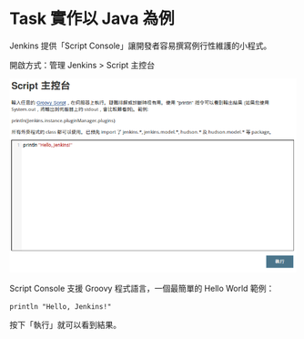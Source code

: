 # Task 實作以 Java 為例

Jenkins 提供「Script Console」讓開發者容易撰寫例行性維護的小程式。

開啟方式：管理 Jenkins > Script 主控台

![](images/script-console-hello.png)

Script Console 支援 Groovy 程式語言，一個最簡單的 Hello World 範例：

    println "Hello, Jenkins!"

按下「執行」就可以看到結果。

